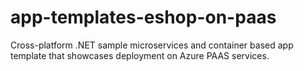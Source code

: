 # app-templates-eshop-on-paas
Cross-platform .NET sample microservices and container based app template that showcases deployment on Azure PAAS services.
